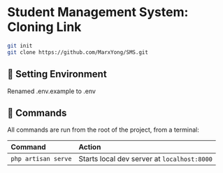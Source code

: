 # Student Management System: Cloning Link

```sh
git init
git clone https://github.com/MarxYong/SMS.git
```
## 🧞 Setting Environment

Renamed .env.example to .env

## 🧞 Commands

All commands are run from the root of the project, from a terminal:

| Command                   | Action                                           |
| :------------------------ | :----------------------------------------------- |
| `php artisan serve`       | Starts local dev server at `localhost:8000`      |
